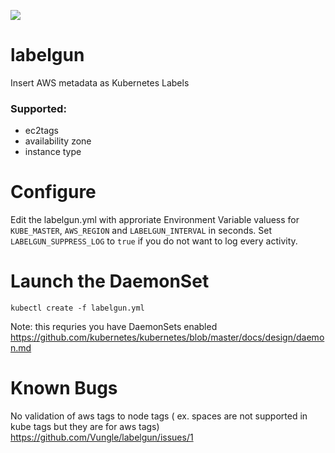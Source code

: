 [![](http://badge-imagelayers.iron.io/vungle/labelgun:latest.svg)](http://imagelayers.iron.io/?images=vungle/labelgun:latest 'Get your own badge on imagelayers.iron.io')

# labelgun
Insert AWS metadata as Kubernetes Labels

### Supported:
* ec2tags
* availability zone
* instance type

# Configure

Edit the labelgun.yml with approriate Environment Variable valuess for `KUBE_MASTER`, `AWS_REGION` and `LABELGUN_INTERVAL` in seconds. Set `LABELGUN_SUPPRESS_LOG` to `true` if you do not want to log every activity.

# Launch the DaemonSet

`kubectl create -f labelgun.yml`

Note: this requries you have DaemonSets enabled https://github.com/kubernetes/kubernetes/blob/master/docs/design/daemon.md

# Known Bugs

No validation of aws tags to node tags ( ex. spaces are not supported in kube tags but they are for aws tags)
https://github.com/Vungle/labelgun/issues/1
